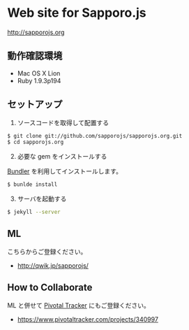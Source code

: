 # Web site for Sapporo.js

http://sapporojs.org

## 動作確認環境

* Mac OS X Lion
* Ruby 1.9.3p194

## セットアップ

1) ソースコードを取得して配置する

```sh
$ git clone git://github.com/sapporojs/sapporojs.org.git
$ cd sapporojs.org
```

2) 必要な gem をインストールする

[Bundler](http://gembundler.com/) を利用してインストールします。

```sh
$ bunlde install
```

3) サーバを起動する

```sh
$ jekyll --server
```

## ML

こちらからご登録ください。

* http://qwik.jp/sapporojs/

## How to Collaborate

ML と併せて [Pivotal Tracker](https://www.pivotaltracker.com) にもご登録ください。

* https://www.pivotaltracker.com/projects/340997
